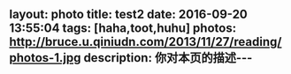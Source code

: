 layout: photo
title: test2
date: 2016-09-20 13:55:04
tags: [haha,toot,huhu]
photos: http://bruce.u.qiniudn.com/2013/11/27/reading/photos-1.jpg
description: 你对本页的描述---
---
